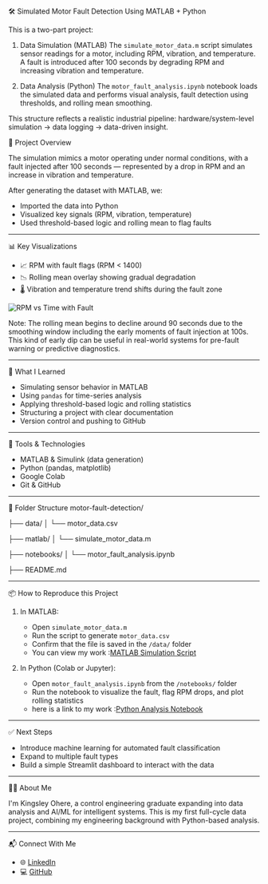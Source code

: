 🛠️ Simulated Motor Fault Detection Using MATLAB + Python


This is a two-part project:

1. Data Simulation (MATLAB)
   The `simulate_motor_data.m` script simulates sensor readings for a motor, including RPM, vibration, and temperature. A fault is introduced after 100 seconds by degrading RPM and increasing vibration and temperature.

2. Data Analysis (Python)
   The `motor_fault_analysis.ipynb` notebook loads the simulated data and performs visual analysis, fault detection using thresholds, and rolling mean smoothing.

This structure reflects a realistic industrial pipeline: hardware/system-level simulation → data logging → data-driven insight.



🚀 Project Overview

The simulation mimics a motor operating under normal conditions, with a fault injected after 100 seconds — represented by a drop in RPM and an increase in vibration and temperature.

After generating the dataset with MATLAB, we:
- Imported the data into Python
- Visualized key signals (RPM, vibration, temperature)
- Used threshold-based logic and rolling mean to flag faults

---

📊 Key Visualizations

- 📈 RPM with fault flags (RPM < 1400)
- 📉 Rolling mean overlay showing gradual degradation
- 🌡️ Vibration and temperature trend shifts during the fault zone

![RPM vs Time with Fault](your_image_or_colab_screenshot_link)


Note: The rolling mean begins to decline around 90 seconds due to the smoothing window including the early moments of fault injection at 100s. This kind of early dip can be useful in real-world systems for pre-fault warning or predictive diagnostics.

---

🧠 What I Learned

- Simulating sensor behavior in MATLAB
- Using `pandas` for time-series analysis
- Applying threshold-based logic and rolling statistics
- Structuring a project with clear documentation
- Version control and pushing to GitHub

---

🧰 Tools & Technologies

- MATLAB & Simulink (data generation)
- Python (pandas, matplotlib)
- Google Colab
- Git & GitHub

---

📁 Folder Structure
motor-fault-detection/

   ├── data/
   │ └── motor_data.csv


   ├── matlab/
   │ └── simulate_motor_data.m

   
   ├── notebooks/
   │ └── motor_fault_analysis.ipynb

   
   ├── README.md

---

📦 How to Reproduce this Project

1. In MATLAB:
   - Open `simulate_motor_data.m`
   - Run the script to generate `motor_data.csv`
   - Confirm that the file is saved in the `/data/` folder
   - You can view my work :[MATLAB Simulation Script](./matlab/simulate_motor_data.m)

2. In Python (Colab or Jupyter):
   - Open `motor_fault_analysis.ipynb` from the `/notebooks/` folder
   - Run the notebook to visualize the fault, flag RPM drops, and plot rolling statistics
   - here is a link to my work :[Python Analysis Notebook](./notebooks/motor_fault_analysis.ipynb)

---

✅ Next Steps

- Introduce machine learning for automated fault classification
- Expand to multiple fault types
- Build a simple Streamlit dashboard to interact with the data

---

🙋‍♂️ About Me

I'm Kingsley Ohere, a control engineering graduate expanding into data analysis and AI/ML for intelligent systems. This is my first full-cycle data project, combining my engineering background with Python-based analysis.

---
 📬 Connect With Me

- 🌐 [LinkedIn](https://www.linkedin.com/in/kingsley-ohere-77codax/)
- 💻 [GitHub](https://github.com/Valor77/motor-fault-detection)
